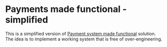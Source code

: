 # Payments made functional - simplified

This is a simplified version of [Payment system made functional](https://github.com/rafalpienkowski/payment-system-made-functional) solution.
The idea is to implement a working system that is free of over-engineering.